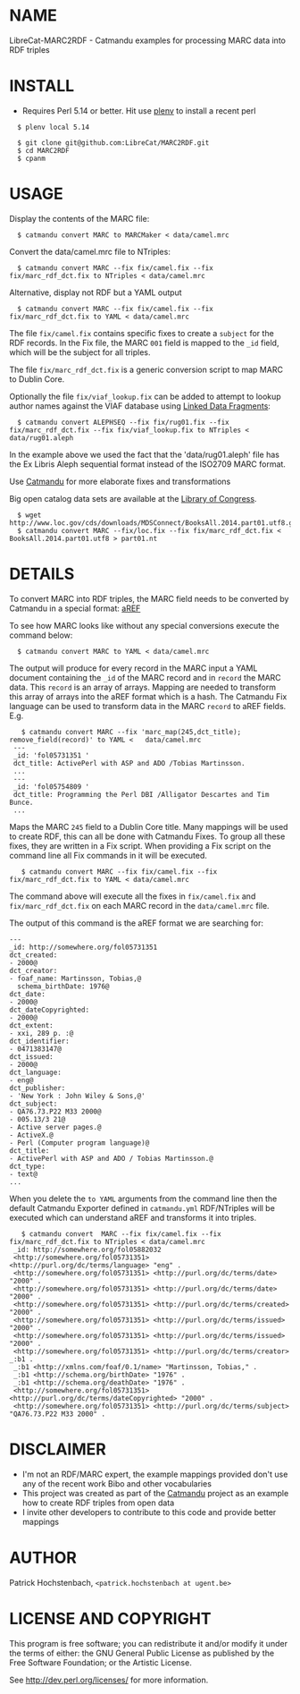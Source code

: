 # NAME

LibreCat-MARC2RDF - Catmandu examples for processing MARC data into RDF triples

# INSTALL

  * Requires Perl 5.14 or better. Hit use [plenv](https://github.com/tokuhirom/plenv) to install a recent perl

```(bash)
  $ plenv local 5.14

  $ git clone git@github.com:LibreCat/MARC2RDF.git
  $ cd MARC2RDF
  $ cpanm

```

# USAGE

  Display the contents of the MARC file:

```(bash)
  $ catmandu convert MARC to MARCMaker < data/camel.mrc
```

  Convert the data/camel.mrc file to NTriples:

```(bash)
  $ catmandu convert MARC --fix fix/camel.fix --fix fix/marc_rdf_dct.fix to NTriples < data/camel.mrc
```

  Alternative, display not RDF but a YAML output

```(bash)
  $ catmandu convert MARC --fix fix/camel.fix --fix fix/marc_rdf_dct.fix to YAML < data/camel.mrc
```

  The file `fix/camel.fix` contains specific fixes to create a `subject` for the RDF
  records. In the Fix file, the MARC `001` field is mapped to the `_id` field, which
  will be the subject for all triples.

  The file `fix/marc_rdf_dct.fix` is a generic conversion script to map MARC to Dublin Core.

  Optionally the file `fix/viaf_lookup.fix` can be added to attempt to lookup author names
  against the VIAF database using [Linked Data Fragments](http://linkeddatafragments.org/):

```(bash)
  $ catmandu convert ALEPHSEQ --fix fix/rug01.fix --fix fix/marc_rdf_dct.fix --fix fix/viaf_lookup.fix to NTriples < data/rug01.aleph
```

  In the example above we used the fact that the 'data/rug01.aleph' file has the Ex Libris
  Aleph sequential format instead of the ISO2709 MARC format.

  Use [Catmandu](https://metacpan.org/pod/Catmandu) for more elaborate fixes and transformations

  Big open catalog data sets are available at the [Library of Congress](http://www.loc.gov/cds/products/marcDist.php).

```(bash)
  $ wget http://www.loc.gov/cds/downloads/MDSConnect/BooksAll.2014.part01.utf8.gz
  $ catmandu convert MARC --fix/loc.fix --fix fix/marc_rdf_dct.fix < BooksAll.2014.part01.utf8 > part01.nt
```

# DETAILS

To convert MARC into RDF triples, the MARC field needs to be converted by Catmandu in a special
format: [aREF](https://metacpan.org/pod/RDF::aREF)

To see how MARC looks like without any special conversions execute the command below:

```(bash)
  $ catmandu convert MARC to YAML < data/camel.mrc
```

The output will produce for every record in the MARC input a YAML document containing the `_id` of
the MARC record and in `record` the MARC data. This `record` is an array of arrays. Mapping are needed
to transform this array of arrays into the aREF format which is a hash. The Catmandu Fix language
can be used to transform data in the MARC `record` to aREF fields. E.g.

```(bash)
   $ catmandu convert MARC --fix 'marc_map(245,dct_title); remove_field(record)' to YAML <   data/camel.mrc
 ---
 _id: 'fol05731351 '
 dct_title: ActivePerl with ASP and ADO /Tobias Martinsson.
 ...
 ---
 _id: 'fol05754809 '
 dct_title: Programming the Perl DBI /Alligator Descartes and Tim Bunce.
 ...
```

Maps the MARC `245` field to a Dublin Core title. Many mappings will be used to create RDF, this can all be
done with Catmandu Fixes. To group all these fixes, they are written in a Fix script. When providing
a Fix script on the command line all Fix commands in it will be executed.

```(bash)
   $ catmandu convert MARC --fix fix/camel.fix --fix fix/marc_rdf_dct.fix to YAML < data/camel.mrc
```

The command above will execute all the fixes in `fix/camel.fix` and `fix/marc_rdf_dct.fix` on
each MARC record in the `data/camel.mrc` file.

The output of this command is the aREF format we are searching for:

```(yaml)
---
_id: http://somewhere.org/fol05731351
dct_created:
- 2000@
dct_creator:
- foaf_name: Martinsson, Tobias,@
  schema_birthDate: 1976@
dct_date:
- 2000@
dct_dateCopyrighted:
- 2000@
dct_extent:
- xxi, 289 p. :@
dct_identifier:
- 0471383147@
dct_issued:
- 2000@
dct_language:
- eng@
dct_publisher:
- 'New York : John Wiley & Sons,@'
dct_subject:
- QA76.73.P22 M33 2000@
- 005.13/3 21@
- Active server pages.@
- ActiveX.@
- Perl (Computer program language)@
dct_title:
- ActivePerl with ASP and ADO / Tobias Martinsson.@
dct_type:
- text@
...
```

When you delete the `to YAML` arguments from the command line then the default Catmandu
Exporter defined in `catmandu.yml` RDF/NTriples will be executed which can understand
aREF and transforms it into triples.

```(bash)
   $ catmandu convert  MARC --fix fix/camel.fix --fix fix/marc_rdf_dct.fix to NTriples < data/camel.mrc
 _id: http://somewhere.org/fol05882032
 <http://somewhere.org/fol05731351> <http://purl.org/dc/terms/language> "eng" .
 <http://somewhere.org/fol05731351> <http://purl.org/dc/terms/date> "2000" .
 <http://somewhere.org/fol05731351> <http://purl.org/dc/terms/date> "2000" .
 <http://somewhere.org/fol05731351> <http://purl.org/dc/terms/created> "2000" .
 <http://somewhere.org/fol05731351> <http://purl.org/dc/terms/issued> "2000" .
 <http://somewhere.org/fol05731351> <http://purl.org/dc/terms/issued> "2000" .
 <http://somewhere.org/fol05731351> <http://purl.org/dc/terms/creator> _:b1 .
 _:b1 <http://xmlns.com/foaf/0.1/name> "Martinsson, Tobias," .
 _:b1 <http://schema.org/birthDate> "1976" .
 _:b1 <http://schema.org/deathDate> "1976" .
 <http://somewhere.org/fol05731351> <http://purl.org/dc/terms/dateCopyrighted> "2000" .
 <http://somewhere.org/fol05731351> <http://purl.org/dc/terms/subject> "QA76.73.P22 M33 2000" .
```

# DISCLAIMER

* I'm not an RDF/MARC expert, the example mappings provided don't use any of the recent work Bibo and other vocabularies
* This project was created as part of the [Catmandu](https://metacpan.org/pod/Catmandu) project as an example how to create RDF triples from open data
* I invite other developers to contribute to this code and provide better mappings

# AUTHOR

Patrick Hochstenbach, `<patrick.hochstenbach at ugent.be>`

# LICENSE AND COPYRIGHT

This program is free software; you can redistribute it and/or modify it
under the terms of either: the GNU General Public License as published
by the Free Software Foundation; or the Artistic License.

See http://dev.perl.org/licenses/ for more information.
